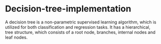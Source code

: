 # Decision-tree-implementation


A decision tree is a non-parametric supervised learning algorithm, which is utilized for both classification and regression tasks. It has a hierarchical, tree structure, which consists of a root node, branches, internal nodes and leaf nodes.
